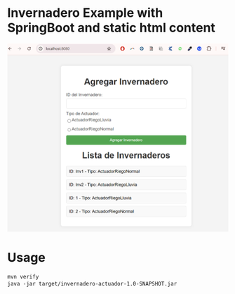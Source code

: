 # Invernadero Example with SpringBoot and static html content
![Demo](https://github.com/AdanRuiz/SpringBootStaticInv/blob/main/index.png?raw=true)


# Usage
```
mvn verify
java -jar target/invernadero-actuador-1.0-SNAPSHOT.jar
```
